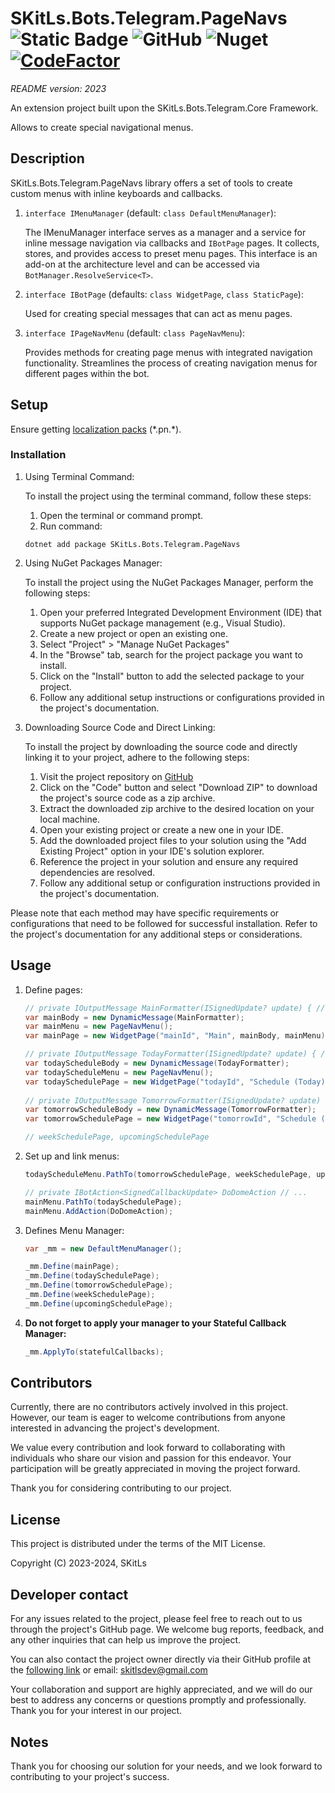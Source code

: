 # SKitLs.Bots.Telegram.PageNavs ![Static Badge](https://img.shields.io/badge/Follow%20GitHub%20-%20black?logo=github&link=https%3A%2F%2Fgithub.com%2FSargeras02%2FSKitLs.Bots.Telegram.git) ![GitHub](https://img.shields.io/github/license/Sargeras02/SKitLs.Bots.Telegram) ![Nuget](https://img.shields.io/nuget/v/SKitLs.Bots.Telegram.PageNavs) [![CodeFactor](https://www.codefactor.io/repository/github/skitls-dev/skitls.bots.telegram/badge)](https://www.codefactor.io/repository/github/skitls-dev/skitls.bots.telegram)

_README version: 2023_

An extension project built upon the SKitLs.Bots.Telegram.Core Framework.

Allows to create special navigational menus.

## Description

SKitLs.Bots.Telegram.PageNavs library offers a set of tools to create custom menus with inline keyboards and callbacks.

1. `interface IMenuManager` (default: `class DefaultMenuManager`):

    The IMenuManager interface serves as a manager and a service for inline message navigation via callbacks and `IBotPage` pages.
    It collects, stores, and provides access to preset menu pages.
    This interface is an add-on at the architecture level and can be accessed via `BotManager.ResolveService<T>`.

2. `interface IBotPage` (defaults: `class WidgetPage`, `class StaticPage`):

    Used for creating special messages that can act as menu pages.

3. `interface IPageNavMenu` (default: `class PageNavMenu`):

    Provides methods for creating page menus with integrated navigation functionality.
    Streamlines the process of creating navigation menus for different pages within the bot.

## Setup

Ensure getting [localization packs](https://github.com/SKitLs-dev/SKitLs.Bots.Telegram/tree/master/locals) (\*.pn.\*).

### Installation

1. Using Terminal Command:
    
    To install the project using the terminal command, follow these steps:

    1. Open the terminal or command prompt.
    2. Run command:
    
    ```
    dotnet add package SKitLs.Bots.Telegram.PageNavs
    ```

2. Using NuGet Packages Manager:

    To install the project using the NuGet Packages Manager, perform the following steps:

    1. Open your preferred Integrated Development Environment (IDE) that supports NuGet package management (e.g., Visual Studio).
    2. Create a new project or open an existing one.
    3. Select "Project" > "Manage NuGet Packages"
    4. In the "Browse" tab, search for the project package you want to install.
    5. Click on the "Install" button to add the selected package to your project.
    5. Follow any additional setup instructions or configurations provided in the project's documentation.

3. Downloading Source Code and Direct Linking:

    To install the project by downloading the source code and directly linking it to your project, adhere to the following steps:

    1. Visit the project repository on [GitHub](https://github.com/SKitLs-dev/SKitLs.Bots.Telegram.git)
    2. Click on the "Code" button and select "Download ZIP" to download the project's source code as a zip archive.
    3. Extract the downloaded zip archive to the desired location on your local machine.
    4. Open your existing project or create a new one in your IDE.
    5. Add the downloaded project files to your solution using the "Add Existing Project" option in your IDE's solution explorer.
    6. Reference the project in your solution and ensure any required dependencies are resolved.
    7. Follow any additional setup or configuration instructions provided in the project's documentation.

Please note that each method may have specific requirements or configurations that need to be followed for successful installation.
Refer to the project's documentation for any additional steps or considerations.

## Usage

1. Define pages:

    ```C#
    // private IOutputMessage MainFormatter(ISignedUpdate? update) { //... }
    var mainBody = new DynamicMessage(MainFormatter);
    var mainMenu = new PageNavMenu();
    var mainPage = new WidgetPage("mainId", "Main", mainBody, mainMenu);

    // private IOutputMessage TodayFormatter(ISignedUpdate? update) { //... }
    var todayScheduleBody = new DynamicMessage(TodayFormatter);
    var todayScheduleMenu = new PageNavMenu();
    var todaySchedulePage = new WidgetPage("todayId", "Schedule (Today)", todayScheduleBody, todayScheduleMenu);
            
    // private IOutputMessage TomorrowFormatter(ISignedUpdate? update) { //... }
    var tomorrowScheduleBody = new DynamicMessage(TomorrowFormatter);
    var tomorrowSchedulePage = new WidgetPage("tomorrowId", "Schedule (Tomorrow)", tomorrowScheduleBody);

    // weekSchedulePage, upcomingSchedulePage
    ```

2. Set up and link menus:

    ```C#
    todayScheduleMenu.PathTo(tomorrowSchedulePage, weekSchedulePage, upcomingSchedulePage);

    // private IBotAction<SignedCallbackUpdate> DoDomeAction // ...
    mainMenu.PathTo(todaySchedulePage);
    mainMenu.AddAction(DoDomeAction);
    ```

3. Defines Menu Manager:

    ```C#
    var _mm = new DefaultMenuManager();

    _mm.Define(mainPage);
    _mm.Define(todaySchedulePage);
    _mm.Define(tomorrowSchedulePage);
    _mm.Define(weekSchedulePage);
    _mm.Define(upcomingSchedulePage);
    ```

4. **Do not forget to apply your manager to your Stateful Callback Manager:**

    ```C#
    _mm.ApplyTo(statefulCallbacks);
    ```

## Contributors

Currently, there are no contributors actively involved in this project.
However, our team is eager to welcome contributions from anyone interested in advancing the project's development.

We value every contribution and look forward to collaborating with individuals who share our vision and passion for this endeavor.
Your participation will be greatly appreciated in moving the project forward.

Thank you for considering contributing to our project.

## License

This project is distributed under the terms of the MIT License.

Copyright (C) 2023-2024, SKitLs

## Developer contact

For any issues related to the project, please feel free to reach out to us through the project's GitHub page.
We welcome bug reports, feedback, and any other inquiries that can help us improve the project.

You can also contact the project owner directly via their GitHub profile at the [following link](https://github.com/SKitLs-dev) or email: skitlsdev@gmail.com

Your collaboration and support are highly appreciated, and we will do our best to address any concerns or questions promptly and professionally.
Thank you for your interest in our project.

## Notes

Thank you for choosing our solution for your needs, and we look forward to contributing to your project's success.
